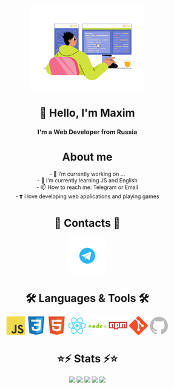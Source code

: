 <div id="header" align="center">
 <img src="juicy-man-programmer-writing-code-and-make-web-design-on-a-pc.gif" width="300" />
</div>  

<div align="center">
	 <h1>👋 Hello, I'm Maxim</h1>
	 <h3>I'm a Web Developer from Russia</h3>
</div>

<div id="aboutMe" align="center">
	<h1>About me</h1>
	- 🔭 I’m currently working on ... <br>
	- 🌱 I’m currently learning JS and English<br>
	- 📫 How to reach me: Telegram or Email<br>
	- ❣️ I love developing web applications and playing games<br>
</div>

<div id="contacts" align="center">
	<h1>💬 Contacts 📱</h1>
	<a href="https://t.me/Nixx5">
		<img src="telegram.svg" alt="Telegram" width="100"/>
	</a>
</div>

<div id="tools" align="center">
	<h1>🛠 Languages & Tools 🛠</h1>
	<img src="JS.svg" alt="JS" width="50"/>
	<img src="css.svg" alt="css" width="50"/>
	<img src="html.svg" alt="html" width="50"/>
	<img src="react.svg" alt="react" width="50"/>
	<img src="node.svg" alt="node" width="50"/>
	<img src="npm.svg" alt="npm" width="50"/>
	<img src="git.svg" alt="git" width="50"/>
	<img src="github.svg" alt="git" width="50"/>
</div>

<div id="stat" align="center">
	<h1>⭐⚡ Stats ⚡⭐</h1>
	<img src="https://github-profile-summary-cards.vercel.app/api/cards/profile-details?username=Nixx342&theme=github_dark" wigth="90%"/>
	<img src="https://github-profile-summary-cards.vercel.app/api/cards/repos-per-language?username=Nixx342&theme=github_dark"/>
	<img src="https://github-profile-summary-cards.vercel.app/api/cards/most-commit-language?username=Nixx342&theme=github_dark"/>
	<img src="https://github-profile-summary-cards.vercel.app/api/cards/stats?username=Nixx342&theme=github_dark"/>
	<img src="http://github-profile-summary-cards.vercel.app/api/cards/productive-time?username=Nixx342&theme=github_dark"/>
	
</div>

<!--
**Nixx342/Nixx342** is a ✨ _special_ ✨ repository because its `README.md` (this file) appears on your GitHub profile.

Here are some ideas to get you started:

- 🔭 I’m currently working on ...
- 🌱 I’m currently learning ...
- 👯 I’m looking to collaborate on ...
- 🤔 I’m looking for help with ...
- 💬 Ask me about ...
- 📫 How to reach me: ...
- 😄 Pronouns: ...
- ⚡ Fun fact: ...
-->
